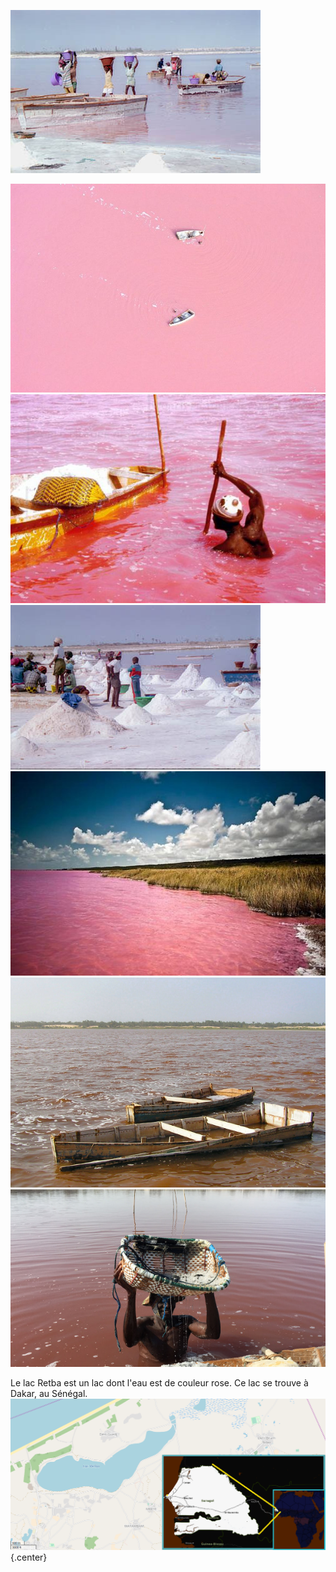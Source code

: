 ![Lac Retba Dakar Senegal](/uploads/lake/lac-retba-dakar-senegal.jpg "Lac Retba Dakar Senegal")<!-- TITLE: Retba -->
<!-- SUBTITLE: Présentation du lac Retba -->

![1 D 24 Ab 158 E 2 Db 7 Ac 1 F 94 Fa 48 E 25 Cb 009 Red Pigment Lac Retba](/uploads/lake/1-d-24-ab-158-e-2-db-7-ac-1-f-94-fa-48-e-25-cb-009-red-pigment-lac-retba.jpg "1 D 24 Ab 158 E 2 Db 7 Ac 1 F 94 Fa 48 E 25 Cb 009 Red Pigment Lac Retba")
![Pink Lake 02](/uploads/lake/pink-lake-02.jpg "Pink Lake 02")
![Sel Extrait Du Lac Retba](/uploads/lake/sel-extrait-du-lac-retba.jpg "Sel Extrait Du Lac Retba")
![Pink Lake Retba](/uploads/lake/pink-lake-retba.jpg "Pink Lake Retba")
![Lac Retba Barque Pour Embarcation Du Sel](/uploads/lake/lac-retba-barque-pour-embarcation-du-sel.jpg "Lac Retba Barque Pour Embarcation Du Sel")
![Lac Retba Worker Digging Salt](/uploads/lake/lac-retba-worker-digging-salt.jpg "Lac Retba Worker Digging Salt")

Le lac Retba est un lac dont l'eau est de couleur rose. Ce lac se trouve à Dakar, au Sénégal.
![Lacretba](/uploads/map/lacretba.png "Géolocalisation du lac Retba"){.center}